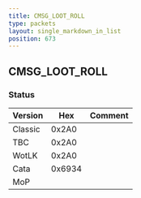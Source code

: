 ```yaml
---
title: CMSG_LOOT_ROLL
type: packets
layout: single_markdown_in_list
position: 673
---
```


## CMSG_LOOT_ROLL

### Status

Version    | Hex        | Comment
---------- | ---------- | ---------- 
Classic    | 0x2A0      |
TBC        | 0x2A0      |
WotLK      | 0x2A0      |
Cata       | 0x6934     |
MoP        |            |